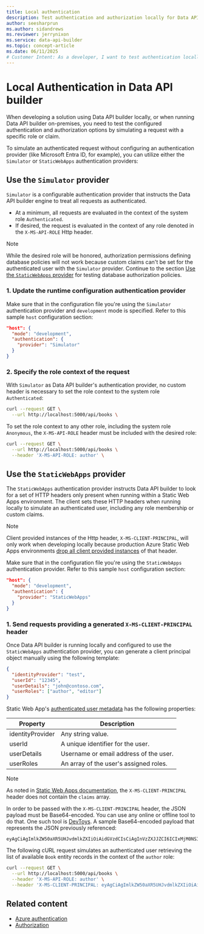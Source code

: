 ```yaml
---
title: Local authentication
description: Test authentication and authorization locally for Data API builder using a simulated request with specified roles and/or claims.
author: seesharprun
ms.author: sidandrews
ms.reviewer: jerrynixon
ms.service: data-api-builder
ms.topic: concept-article
ms.date: 06/11/2025
# Customer Intent: As a developer, I want to test authentication locally, so that I don't have to rely on authentication "just working" when published.
---
```


# Local Authentication in Data API builder

When developing a solution using Data API builder locally, or when running Data API builder on-premises, you need to test the configured authentication and authorization options by simulating a request with a specific role or claim.

To simulate an authenticated request without configuring an authentication provider (like Microsoft Entra ID, for example), you can utilize either the `Simulator` or `StaticWebApps` authentication providers:

## Use the `Simulator` provider

`Simulator` is a configurable authentication provider that instructs the Data API builder engine to treat all requests as authenticated.

- At a minimum, all requests are evaluated in the context of the system role `Authenticated`.
- If desired, the request is evaluated in the context of any role denoted in the `X-MS-API-ROLE` Http header.

> [!NOTE]
> While the desired role will be honored, authorization permissions defining database policies will not work because custom claims can't be set for the authenticated user with the `Simulator` provider. Continue to the section [Use the `StaticWebApps` provider](#use-the-staticwebapps-provider) for testing database authorization policies.

### 1. Update the runtime configuration authentication provider

Make sure that in the configuration file you're using the `Simulator` authentication provider and `development` mode is specified. Refer to this sample `host` configuration section:

```json
"host": {
  "mode": "development",
  "authentication": {
    "provider": "Simulator"
  }
}
```

### 2. Specify the role context of the request

With `Simulator` as Data API builder's authentication provider, no custom header is necessary to set the role context to the system role `Authenticated`:

```bash
curl --request GET \
  --url http://localhost:5000/api/books \
```

To set the role context to any other role, including the system role `Anonymous`, the `X-MS-API-ROLE` header must be included with the desired role:

```bash
curl --request GET \
  --url http://localhost:5000/api/books \
  --header 'X-MS-API-ROLE: author' \
```

## Use the `StaticWebApps` provider

The `StaticWebApps` authentication provider instructs Data API builder to look for a set of HTTP headers only present when running within a Static Web Apps environment. The client sets these HTTP headers when running locally to simulate an authenticated user, including any role membership or custom claims.

> [!NOTE]
> Client provided instances of the Http header, `X-MS-CLIENT-PRINCIPAL`, will only work when developing locally because production Azure Static Web Apps environments [drop all client provided instances](/azure/static-web-apps/user-information?tabs=javascript) of that header.

Make sure that in the configuration file you're using the `StaticWebApps` authentication provider. Refer to this sample `host` configuration section:

```json
"host": {
  "mode": "development",
  "authentication": {
    "provider": "StaticWebApps"
  }
}
```

### 1. Send requests providing a generated `X-MS-CLIENT-PRINCIPAL` header

Once Data API builder is running locally and configured to use the `StaticWebApps` authentication provider, you can generate a client principal object manually using the following template:

```json
{  
  "identityProvider": "test",
  "userId": "12345",
  "userDetails": "john@contoso.com",
  "userRoles": ["author", "editor"]
}
```

Static Web App's [authenticated user metadata](/azure/static-web-apps/user-information?tabs=javascript#client-principal-data) has the following properties:

|Property|Description|
|---|---|
|identityProvider|Any string value.|
|userId|A unique identifier for the user.|
|userDetails|Username or email address of the user.|
|userRoles|An array of the user's assigned roles.|

> [!NOTE]
> As noted in [Static Web Apps documentation](/azure/static-web-apps/user-information?tabs=javascript), the `X-MS-CLIENT-PRINCIPAL` header does not contain the `claims` array.

In order to be passed with the `X-MS-CLIENT-PRINCIPAL` header, the JSON payload must be Base64-encoded. You can use any online or offline tool to do that. One such tool is [DevToys](https://github.com/veler/DevToys). A sample Base64-encoded payload that represents the JSON previously referenced:

```http
eyAgCiAgImlkZW50aXR5UHJvdmlkZXIiOiAidGVzdCIsCiAgInVzZXJJZCI6ICIxMjM0NSIsCiAgInVzZXJEZXRhaWxzIjogImpvaG5AY29udG9zby5jb20iLAogICJ1c2VyUm9sZXMiOiBbImF1dGhvciIsICJlZGl0b3IiXQp9
```

The following cURL request simulates an authenticated user retrieving the list of available `Book` entity records in the context of the `author` role:

```bash
curl --request GET \
  --url http://localhost:5000/api/books \
  --header 'X-MS-API-ROLE: author' \
  --header 'X-MS-CLIENT-PRINCIPAL: eyAgCiAgImlkZW50aXR5UHJvdmlkZXIiOiAidGVzdCIsCiAgInVzZXJJZCI6ICIxMjM0NSIsCiAgInVzZXJEZXRhaWxzIjogImpvaG5AY29udG9zby5jb20iLAogICJ1c2VyUm9sZXMiOiBbImF1dGhvciIsICJlZGl0b3IiXQp9'
```

## Related content

- [Azure authentication](authentication-azure.md)
- [Authorization](authorization.md)
